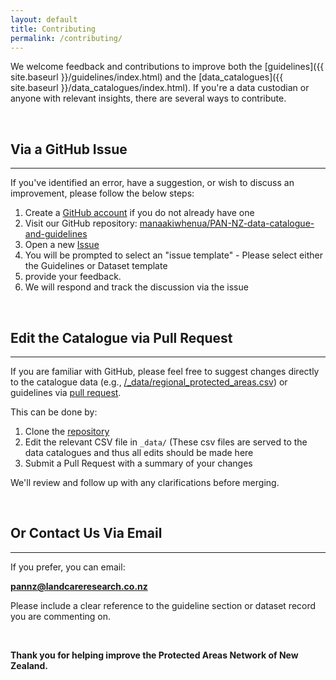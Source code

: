 ```yaml
---
layout: default
title: Contributing
permalink: /contributing/
---
```


We welcome feedback and contributions to improve both the [guidelines]({{ site.baseurl }}/guidelines/index.html) and 
the [data_catalogues]({{ site.baseurl }}/data_catalogues/index.html). If you're a data custodian or anyone 
with relevant insights, there are several ways to contribute.

<br>



## Via a GitHub Issue
---

If you've identified an error, have a suggestion, or wish to discuss an
improvement, please follow the below steps:

1. Create a [GitHub account](https://github.com/) if you do not already have one
2. Visit our GitHub repository: [manaakiwhenua/PAN-NZ-data-catalogue-and-guidelines](https://github.com/manaakiwhenua/PAN-NZ-data-catalogue-and-guidelines)
3. Open a new [Issue](https://github.com/manaakiwhenua/PAN-NZ-data-catalogue-and-guidelines/issues) 
4. You will be prompted to select an "issue template" - Please select either the Guidelines or Dataset template
5. provide your feedback. 
6. We will respond and track the discussion via the issue


<br>





## Edit the Catalogue via Pull Request
---

If you are familiar with GitHub, please feel free to suggest changes directly 
to the catalogue data (e.g., [/_data/regional_protected_areas.csv](https://github.com/manaakiwhenua/PAN-NZ-data-catalogue-and-guidelines/blob/main/_data/regional_protected_areas.csv))
or guidelines via [pull request](https://docs.github.com/en/pull-requests/collaborating-with-pull-requests/proposing-changes-to-your-work-with-pull-requests/about-pull-requests).

This can be done by:

1. Clone the [repository](https://github.com/manaakiwhenua/PAN-NZ-data-catalogue-and-guidelines)
2. Edit the relevant CSV file in `_data/` (These csv files are served to the data catalogues and 
   thus all edits should be made here
3. Submit a Pull Request with a summary of your changes

We'll review and follow up with any clarifications before merging.


<br>





## Or Contact Us Via Email
---

If you prefer, you can email:

**pannz@landcareresearch.co.nz**

Please include a clear reference to the guideline section or dataset record you are commenting on.


<br>


**Thank you for helping improve the Protected Areas Network of New Zealand.**
